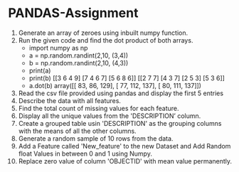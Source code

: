 # PANDAS-Assignment
1) Generate an array of zeroes using inbuilt numpy function.
2) Run the given code and find the dot product of both arrays.
   - import numpy as np
   - a = np.random.randint(2,10, (3,4))
   - b = np.random.randint(2,10, (4,3))
   - print(a)
   - print(b)
      [[3 6 4 9]
      [7 4 6 7]
      [5 6 8 6]]
      [[2 7 7]
      [4 3 7]
      [2 5 3]
      [5 3 6]]
   - a.dot(b)
    array([[ 83,  86, 129],
       [ 77, 112, 137],
       [ 80, 111, 137]])
3) Read the csv file provided using pandas and display the first 5 entries
4) Describe the data with all features.
5) Find the total count of missing values for each feature.
6) Display all the unique values from the 'DESCRIPTION’ column.
7) Create a grouped table usin 'DESCRIPTION' as the grouping columns with the means of all the other columns.
8) Generate a random sample of 10 rows from the data.
9) Add a Feature called 'New_feature' to the new Dataset and Add Random float Values in between 0 and 1 using Numpy.
10) Replace zero value of column 'OBJECTID' with mean value permanently.
